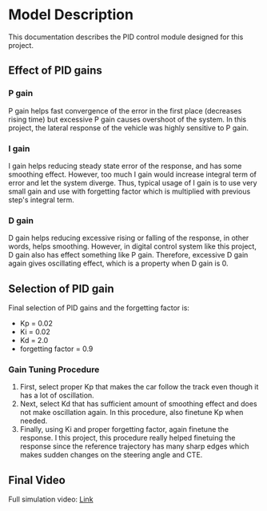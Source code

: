 # Model Description

This documentation describes the PID control module designed for this project.

## Effect of PID gains

### P gain

P gain helps fast convergence of the error in the first place (decreases rising time) but excessive P gain causes overshoot of the system.
In this project, the lateral response of the vehicle was highly sensitive to P gain.

### I gain

I gain helps reducing steady state error of the response, and has some smoothing effect.
However, too much I gain would increase integral term of error and let the system diverge.
Thus, typical usage of I gain is to use very small gain and use with forgetting factor which is multiplied with previous step's integral term.

### D gain

D gain helps reducing excessive rising or falling of the response, in other words, helps smoothing.
However, in digital control system like this project, D gain also has effect something like P gain.
Therefore, excessive D gain again gives oscillating effect, which is a property when D gain is 0.

## Selection of PID gain

Final selection of PID gains and the forgetting factor is:

* Kp = 0.02
* Ki = 0.02
* Kd = 2.0
* forgetting factor = 0.9

### Gain Tuning Procedure

1. First, select proper Kp that makes the car follow the track even though it has a lot of oscillation.
2. Next, select Kd that has sufficient amount of smoothing effect and does not make oscillation again. In this procedure, also finetune Kp when needed.
3. Finally, using Ki and proper forgetting factor, again finetune the response. I this project, this procedure really helped finetuing the response since the reference trajectory has many sharp edges which makes sudden changes on the steering angle and CTE.

## Final Video

Full simulation video: [Link](./finalvideo.mp4)